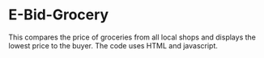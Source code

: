 # E-Bid-Grocery
This compares the price of groceries from all local shops and displays the lowest price to the buyer.
The code uses HTML and javascript.

